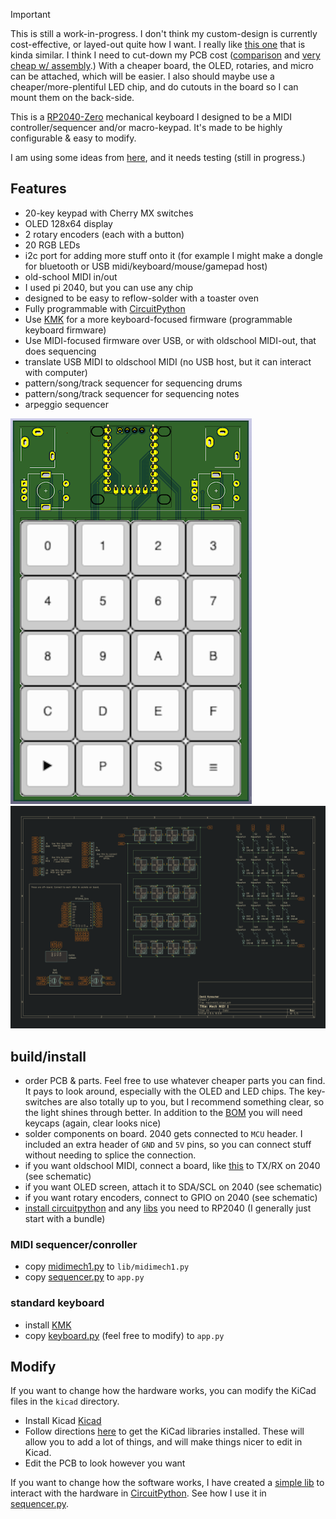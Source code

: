 > [!IMPORTANT]  
> This is still a work-in-progress. I don't think my custom-design is currently cost-effective, or layed-out quite how I want. I really like [this one](https://github.com/retrobuiltRyan/MacroKeyboardV2) that is kinda similar. I think I need to cut-down my PCB cost ([comparison](https://pcbshopper.com/) and [very cheap w/ assembly](https://jlcpcb.com/).) With a cheaper board, the OLED, rotaries, and micro can be attached, which will be easier. I also should maybe use a cheaper/more-plentiful LED chip, and do cutouts in the board so I can mount them on the back-side.

This is a [RP2040-Zero](https://www.aliexpress.us/item/3256807464011140.html) mechanical keyboard I designed to be a MIDI controller/sequencer and/or macro-keypad. It's made to be highly configurable & easy to modify.

I am using some ideas from [here](https://www.youtube.com/watch?v=8WXpGTIbxlQ), and it needs testing (still in progress.)

## Features

- 20-key keypad with Cherry MX switches
- OLED 128x64 display
- 2 rotary encoders (each with a button)
- 20 RGB LEDs
- i2c port for adding more stuff onto it (for example I might make a dongle for bluetooth or USB midi/keyboard/mouse/gamepad host)
- old-school MIDI in/out
- I used pi 2040, but you can use any chip
- designed to be easy to reflow-solder with a toaster oven
- Fully programmable with [CircuitPython](https://circuitpython.org/)
- Use [KMK](https://github.com/KMKfw/kmk_firmware) for a more keyboard-focused firmware (programmable keyboard firmware)
- Use MIDI-focused firmware over USB, or with oldschool MIDI-out, that does sequencing
- translate USB MIDI to oldschool MIDI (no USB host, but it can interact with computer)
- pattern/song/track sequencer for sequencing drums
- pattern/song/track sequencer for sequencing notes
- arpeggio sequencer

![composite image](composite.png)
![schematic](schematic.png)

## build/install

- order PCB & parts. Feel free to use whatever cheaper parts you can find. It pays to look around, especially with the OLED and LED chips. The key-switches are also totally up to you, but I recommend something clear, so the light shines through better. In addition to the [BOM](mechmidi1-bom.csv) you will need keycaps (again, clear looks nice)
- solder components on board. 2040 gets connected to `MCU` header. I included an extra header of `GND` and `5V` pins, so you can connect stuff without needing to splice the connection.
- if you want oldschool MIDI, connect a board, like [this](https://www.amazon.com/ubld-itTM-Breakout-Board-Multi-Voltage/dp/B0BYMC926Z) to TX/RX on 2040 (see schematic)
- if you want OLED screen, attach it to SDA/SCL on 2040 (see schematic)
- if you want rotary encoders, connect to GPIO on 2040 (see schematic)
- [install circuitpython](https://circuitpython.org/board/waveshare_rp2040_zero/) and any [libs](https://circuitpython.org/libraries) you need to RP2040 (I generally just start with a bundle)

### MIDI sequencer/conroller

- copy [midimech1.py](firmware/midimech1.py) to `lib/midimech1.py`
- copy [sequencer.py](firmware/sequencer.py) to `app.py`

### standard keyboard

- install [KMK](https://github.com/KMKfw/kmk_firmware)
- copy [keyboard.py](firmware/keyboard.py) (feel free to modify) to `app.py`


## Modify

If you want to change how the hardware works, you can modify the KiCad files in the `kicad` directory.

- Install Kicad [Kicad](http://kicad-pcb.org/download/)
- Follow directions [here](https://www.youtube.com/watch?v=8WXpGTIbxlQ) to get the KiCad libraries installed. These will allow you to add a lot of things, and will make things nicer to edit in Kicad.
- Edit the PCB to look however you want

If you want to change how the software works, I have created a [simple lib](firmware/midimech1.py) to interact with the hardware in [CircuitPython](https://circuitpython.org/). See how I use it in [sequencer.py](firmware/sequencer.py).

